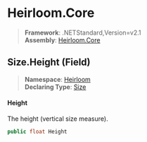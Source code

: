 # Heirloom.Core

> **Framework**: .NETStandard,Version=v2.1  
> **Assembly**: [Heirloom.Core][0]

## Size.Height (Field)

> **Namespace**: [Heirloom][0]  
> **Declaring Type**: [Size][1]

#### Height

The height (vertical size measure).

```cs
public float Height
```

[0]: ../../../Heirloom.Core.md
[1]: ../Size.md
